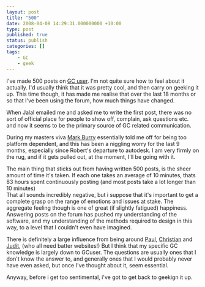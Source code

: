 ```yaml
---
layout: post
title: "500"
date: 2008-04-08 14:29:31.000000000 +10:00
type: post
published: true
status: publish
categories: []
tags:
    - GC
    - geek
---
```


<p>I've made 500 posts on <a href="http://gcuser.com/Forum/tabid/151/forumid/13/threadid/2286/scope/posts/language/en-US/Default.aspx" target="_blank">GC user</a>. I'm not quite sure how to feel about it actually. I'd usually think that it was pretty cool, and then carry on geeking it up. This time though, it has made me realise that over the last 18 months or so that I've been using the forum, how much things have changed. </p>
<p>When Jalal emailed me and asked me to write the first post, there was no sort of official place for people to show off, complain, ask questions etc. and now it seems to be the primary source of GC related communication.</p>
<p>During my masters viva <a href="http://www.sial.rmit.edu.au/People/mburry.php" target="_blank">Mark Burry</a> essentially told me off for being too platform dependent, and this has been a niggling worry for the last 9 months, especially since Robert's departure to autodesk. I am very firmly on the rug, and if it gets pulled out, at the moment, I'll be going with it.</p>
<p>The main thing that sticks out from having written 500 posts, is the sheer amount of time it's taken. If each one takes an average of 10 minutes, thats 83 hours spent continuously posting (and most posts take a lot longer than 10 minutes)<br />
That all sounds incredibly negative, but i suppose that it's important to get a complete grasp on the range of emotions and issues at stake. The aggregate feeling though is one of great (if slightly fatigued) happiness. Answering posts on the forum has pushed my understanding of the software, and my understanding of the methods required to design in this way, to a level that I couldn't even have imagined.</p>
<p>There is definitely a large influence from being around <a href="http://www.cs.bham.ac.uk/~wbl/biblio/gp-html/PaulSCoates.html" title="paul you really must get a wikipedia page!" target="_blank">Paul</a>, <a href="http://www.uel.ac.uk/ceca/gallery/index.htm" title="and you christian" target="_blank">Christian</a> and <a href="http://www.smartgeometry2008.com/bios/kimpian.asp" target="_blank">Judit</a>, (who all need batter websites!) But I think that my specific GC knowledge is largely down to GCuser. The questions are usually ones that I don't know the answer to, and generally ones that I would probably never have even asked, but once I've thought about it, seem essential.</p>
<p>Anyway, before i get too sentimental, i've got to get back to geekign it up.</p>
